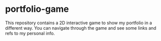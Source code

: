 # portfolio-game
This repository contains a 2D interactive game to show my portfolio in a different way. You can navigate through the game and see some links and refs to my personal info.
